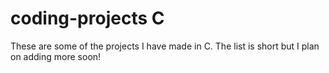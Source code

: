 # coding-projects C
These are some of the projects I have made in C. The list is short but I plan on adding more soon!
